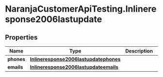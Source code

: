 # NaranjaCustomerApiTesting.Inlineresponse2006lastupdate

## Properties

Name | Type | Description | Notes
------------ | ------------- | ------------- | -------------
**phones** | [**Inlineresponse2006lastupdatephones**](Inlineresponse2006lastupdatephones.md) |  | [optional] 
**emails** | [**Inlineresponse2006lastupdateemails**](Inlineresponse2006lastupdateemails.md) |  | [optional] 


